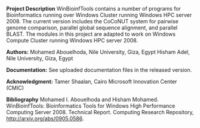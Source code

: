 **Project Description**
WinBioinfTools contains a number of programs for Bioinformatics running over Windows Cluster running Windows HPC server 2008. 
The current version includes the  CoCoNUT system for pairwise genome comparison, parallel global sequence alignment, and parallel BLAST. The modules in this project are adapted to work on Windows Compute Cluster running Windows HPC server 2008.

**Authors:**
Mohamed Abouelhoda, Nile University, Giza, Egypt
Hisham Adel, Nile University, Giza, Egypt

**Documentation:**
See uploaded documentation files in the released version.

**Acknowledgment:**
Tamer Shaalan, Cairo Microsoft Innovation Center (CMIC)

**Bibliography**
Mohamed I. Abouelhoda and Hisham Mohamed. WinBioinfTools: Bioinformatics Tools for Windows High Performance Computing Server 2008. Technical Report. Computing Research Repository, http://arxiv.org/abs/0905.0586. 